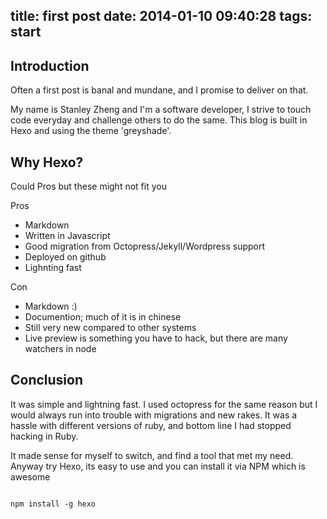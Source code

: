 title: first post
date: 2014-01-10 09:40:28
tags: start
---
Introduction
------
Often a first post is banal and mundane, and I promise to deliver on that.

My name is Stanley Zheng and I'm a software developer, I strive to touch code everyday and challenge others to do the same. 
This blog is built in Hexo and using the theme 'greyshade'. 

Why Hexo?
--------
Could Pros but these might not fit you

Pros
+ Markdown
+ Written in Javascript
+ Good migration from Octopress/Jekyll/Wordpress support
+ Deployed on github
+ Lighnting fast 


Con
+ Markdown :)
+ Documention; much of it is in chinese
+ Still very new compared to other systems 
+ Live preview is something you have to hack, but there are many watchers in node

Conclusion
----
It was simple and lightning fast. I used octopress for the same reason but I would always run into trouble with migrations and new rakes. It was a hassle with different versions of ruby, and bottom line I had stopped hacking in Ruby.

It made sense for myself to switch, and find a tool that met my need. Anyway try Hexo, its easy to use and you can install it via NPM which is awesome
```shell]

npm install -g hexo 

```